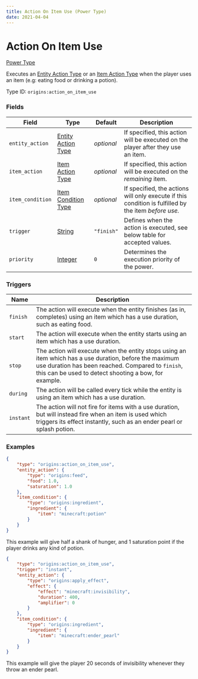 ```yaml
---
title: Action On Item Use (Power Type)
date: 2021-04-04
---
```


# Action On Item Use

[Power Type](../power_types.md)

Executes an [Entity Action Type](../entity_action_types.md) or an [Item Action Type](../item_action_types.md) when the player uses an item (e.g: eating food or drinking a potion).

Type ID: `origins:action_on_item_use`


### Fields

Field  | Type | Default | Description
-------|------|---------|-------------
`entity_action` | [Entity Action Type](../entity_action_types.md) | _optional_ | If specified, this action will be executed on the player after they use an item.
`item_action` | [Item Action Type](../item_action_types.md) | _optional_ | If specified, this action will be executed on the _remaining_ item.
`item_condition` | [Item Condition Type](../item_condition_types.md) | _optional_ | If specified, the actions will only execute if this condition is fulfilled by the item _before use._
`trigger` | [String](../data_types/string.md) | `"finish"` | Defines when the action is executed, see below table for accepted values.
`priority` | [Integer](../data_types/integer.md) | `0` | Determines the execution priority of the power.

### Triggers

Name | Description
-----|------------
`finish` | The action will execute when the entity finishes (as in, completes) using an item which has a use duration, such as eating food.
`start` | The action will execute when the entity starts using an item which has a use duration.
`stop` | The action will execute when the entity stops using an item which has a use duration, before the maximum use duration has been reached. Compared to `finish`, this can be used to detect shooting a bow, for example.
`during` | The action will be called every tick while the entity is using an item which has a use duration.
`instant` | The action will not fire for items with a use duration, but will instead fire when an item is used which triggers its effect instantly, such as an ender pearl or splash potion.

### Examples

```json
{
    "type": "origins:action_on_item_use",
    "entity_action": {
        "type": "origins:feed",
        "food": 1.0,
        "saturation": 1.0
    },
    "item_condition": {
        "type": "origins:ingredient",
        "ingredient": {
            "item": "minecraft:potion"
        }
    }
}
```

This example will give half a shank of hunger, and 1 saturation point if the player drinks any kind of potion.
<br>

```json
{
    "type": "origins:action_on_item_use",
    "trigger": "instant",
    "entity_action": {
        "type": "origins:apply_effect",
        "effect": {
            "effect": "minecraft:invisibility",
            "duration": 400,
            "amplifier": 0
        }
    },
    "item_condition": {
        "type": "origins:ingredient",
        "ingredient": {
            "item": "minecraft:ender_pearl"
        }
    }
}
```

This example will give the player 20 seconds of invisibility whenever they throw an ender pearl.